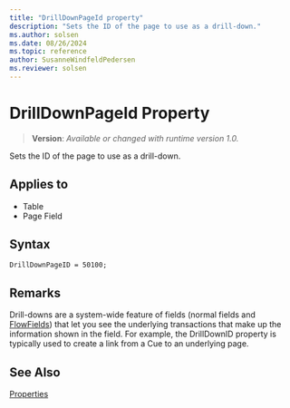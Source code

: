 ```yaml
---
title: "DrillDownPageId property"
description: "Sets the ID of the page to use as a drill-down."
ms.author: solsen
ms.date: 08/26/2024
ms.topic: reference
author: SusanneWindfeldPedersen
ms.reviewer: solsen
---
```

[//]: # (START>DO_NOT_EDIT)
[//]: # (IMPORTANT:Do not edit any of the content between here and the END>DO_NOT_EDIT.)
[//]: # (Any modifications should be made in the .xml files in the ModernDev repo.)
# DrillDownPageId Property
> **Version**: _Available or changed with runtime version 1.0._

Sets the ID of the page to use as a drill-down.

## Applies to
-   Table
-   Page Field

[//]: # (IMPORTANT: END>DO_NOT_EDIT)

## Syntax

```AL
DrillDownPageID = 50100;
```

## Remarks  

Drill-downs are a system-wide feature of fields (normal fields and [FlowFields](../devenv-flowfields.md)) that let you see the underlying transactions that make up the information shown in the field. For example, the DrillDownID property is typically used to create a link from a Cue to an underlying page.  
  
## See Also  

[Properties](devenv-properties.md)
